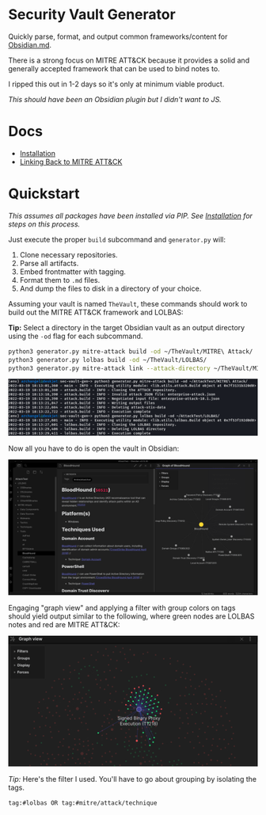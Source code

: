 # Security Vault Generator

Quickly parse, format, and output common frameworks/content for [Obsidian.md](https://obsidian.md).

There is a strong focus on MITRE ATT&CK because it provides a solid and generally
accepted framework that can be used to bind notes to.

I ripped this out in 1-2 days so it's only at minimum viable product.

*This should have been an Obsidian plugin but I didn't want to JS.*

# Docs

- [Installation](docs/Installation.md)
- [Linking Back to MITRE ATT&CK](docs/Linking%20Back%20to%20MITRE%20ATT%26CK.md)

# Quickstart

_This assumes all packages have been installed via PIP. See [Installation](docs/Installation.md)
for steps on this process._

Just execute the proper `build` subcommand and `generator.py` will:

1. Clone necessary repositories.
2. Parse all artifacts.
3. Embed frontmatter with tagging.
4. Format them to `.md` files.
5. And dump the files to disk in a directory of your choice.

Assuming your vault is named `TheVault`, these commands should work
to build out the MITRE ATT&CK framework and LOLBAS:

**Tip:** Select a directory in the target Obsidian vault  as an output directory using the `-od` flag
for each subcommand.

```bash
python3 generator.py mitre-attack build -od ~/TheVault/MITRE\ Attack/
python3 generator.py lolbas build -od ~/TheVault/LOLBAS/
python3 generator.py mitre-attack link --attack-directory ~/TheVault/MITRE\ Attack/
```

![execution](docs/resources/execution.png)

Now all you have to do is open the vault in Obsidian:

![obsidian](docs/resources/obsidian_attack.png)

Engaging "graph view" and applying a filter with group colors on tags should yield
output similar to the following, where green nodes are LOLBAS notes and red are
MITRE ATT&CK:

![obsidian_global_graph](docs/resources/obsidian_global_graph.png)

*Tip:* Here's the filter I used. You'll have to go about grouping by isolating the tags.

```
tag:#lolbas OR tag:#mitre/attack/technique
```
